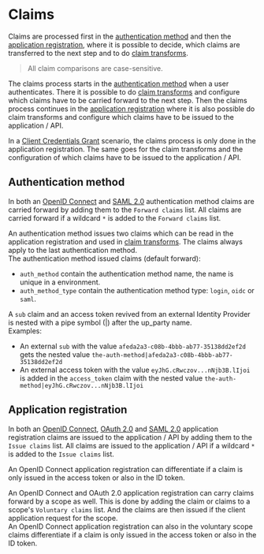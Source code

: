 # Claims

Claims are processed first in the [authentication method](#authentication-method) and then the [application registration](#application-registration), where it is possible to decide, which claims are transferred to the next step and to do [claim transforms](claim-transform.md).

> All claim comparisons are case-sensitive.

The claims process starts in the [authentication method](connections.md#authentication-method) when a user authenticates. There it is possible to do [claim transforms](claim-transform.md) and configure which claims have to be carried forward to the next step.
Then the claims process continues in the [application registration](connections.md#application-registration) where it is also possible do claim transforms and configure which claims have to be issued to the application / API.

In a [Client Credentials Grant](app-reg-oauth-2.0.md#client-credentials-grant) scenario, the claims process is only done in the application registration. The same goes for the claim transforms and the configuration of which claims have to be issued to the application / API.

## Authentication method
In both an [OpenID Connect](auth-method-oidc.md) and [SAML 2.0](auth-method-saml-2.0.md) authentication method claims are carried forward by adding them to the `Forward claims` list. All claims are carried forward if a wildcard `*` is added to the `Forward claims` list.

An authentication method issues two claims which can be read in the application registration and used in [claim transforms](claim-transform.md). The claims always apply to the last authentication method.  
The authentication method issued claims (default forward):

- `auth_method` contain the authentication method name, the name is unique in a environment.
- `auth_method_type` contain the authentication method type: `login`, `oidc` or `saml`.

A `sub` claim and an access token revived from an external Identity Provider is nested with a pipe symbol (|) after the up_party name.  
Examples: 

 - An external `sub` with the value `afeda2a3-c08b-4bbb-ab77-35138dd2ef2d` gets the nested value `the-auth-method|afeda2a3-c08b-4bbb-ab77-35138dd2ef2d`
 - An external access token with the value `eyJhG.cRwczov...nNjb3B.lIjoi` is added in the `access_token` claim with the nested value `the-auth-method|eyJhG.cRwczov...nNjb3B.lIjoi`

## Application registration
In both an [OpenID Connect](app-reg-oidc.md), [OAuth 2.0](app-reg-oauth-2.0.md) and [SAML 2.0](app-reg-saml-2.0.md) application registration claims are issued to the application / API by adding them to the `Issue claims` list. All claims are issued to the application / API if a wildcard `*` is added to the `Issue claims` list.

An OpenID Connect application registration can differentiate if a claim is only issued in the access token or also in the ID token.   


An OpenID Connect and OAuth 2.0 application registration can carry claims forward by a scope as well. This is done by adding the claim or claims to a scope's `Voluntary claims` list. And the claims are then issued if the client application request for the scope.  
An OpenID Connect application registration can also in the voluntary scope claims differentiate if a claim is only issued in the access token or also in the ID token.
